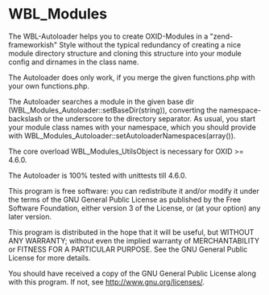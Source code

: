 WBL_Modules
===========

The WBL-Autoloader helps you to create OXID-Modules in a "zend-frameworkish" Style without 
the typical redundancy of creating a nice module directory structure and cloning this 
structure into your module config and dirnames in the class name.

The Autoloader does only work, if you merge the given functions.php 
with your own functions.php. 

The Autoloader searches a module in the given base dir (WBL_Modules_Autoloader::setBaseDir(string)), 
converting the namespace-backslash or the underscore to the directory 
separator. As usual, you start your module class names with your namespace, which
you should provide with WBL_Modules_Autoloader::setAutoloaderNamespaces(array()). 

The core overload WBL_Modules_UtilsObject is necessary for OXID >= 4.6.0.

The Autoloader is 100% tested with unittests till 4.6.0.



This program is free software: you can redistribute it and/or modify 
it under the terms of the GNU General Public License as published by
the Free Software Foundation, either version 3 of the License, or
(at your option) any later version.

This program is distributed in the hope that it will be useful, 
but WITHOUT ANY WARRANTY; without even the implied warranty of 
MERCHANTABILITY or FITNESS FOR A PARTICULAR PURPOSE.  See the
GNU General Public License for more details.

You should have received a copy of the GNU General Public License
along with this program.  If not, see <http://www.gnu.org/licenses/>.